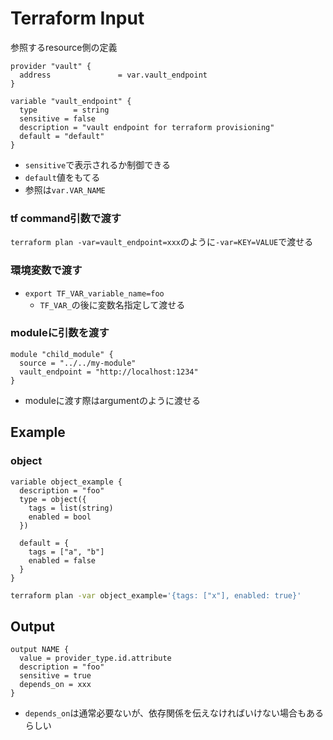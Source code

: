 # Terraform Input

参照するresource側の定義

```hcl
provider "vault" {
  address               = var.vault_endpoint
}

variable "vault_endpoint" {
  type        = string
  sensitive = false
  description = "vault endpoint for terraform provisioning"
  default = "default"
}
```

* `sensitive`で表示されるか制御できる
* `default`値をもてる
* 参照は`var.VAR_NAME`

### tf command引数で渡す

`terraform plan -var=vault_endpoint=xxx`のように`-var=KEY=VALUE`で渡せる

### 環境変数で渡す

* `export TF_VAR_variable_name=foo`
  * `TF_VAR_`の後に変数名指定して渡せる

### moduleに引数を渡す

```hcl
module "child_module" {
  source = "../../my-module"
  vault_endpoint = "http://localhost:1234"
}
```

* moduleに渡す際はargumentのように渡せる

## Example

### object

```hcl
variable object_example {
  description = "foo"
  type = object({
    tags = list(string)
    enabled = bool
  })

  default = {
    tags = ["a", "b"]
    enabled = false
  }
}
```

```sh
terraform plan -var object_example='{tags: ["x"], enabled: true}'
```

## Output

```hcl
output NAME {
  value = provider_type.id.attribute
  description = "foo"
  sensitive = true
  depends_on = xxx
}
```

* `depends_on`は通常必要ないが、依存関係を伝えなければいけない場合もあるらしい
